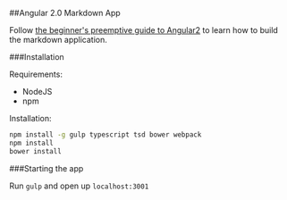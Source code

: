 ##Angular 2.0 Markdown App

Follow [the beginner's preemptive guide to Angular2](http://antjanus.com/blog/tutorials/the-beginners-preemptive-guide-to-angularjs-2-alpha/) to learn how to build the markdown application.

###Installation

Requirements:

- NodeJS
- npm

Installation:

```bash
npm install -g gulp typescript tsd bower webpack
npm install
bower install
```

###Starting the app

Run `gulp` and open up `localhost:3001`
